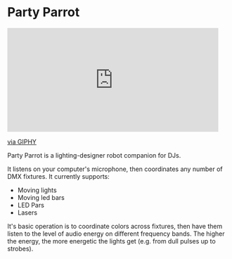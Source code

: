 # Party Parrot

<iframe src="https://giphy.com/embed/l3q2zVr6cu95nF6O4" width="480" height="236" frameBorder="0" class="giphy-embed" allowFullScreen></iframe><p><a href="https://giphy.com/gifs/producthunt-party-parrot-parrots-l3q2zVr6cu95nF6O4">via GIPHY</a></p>

Party Parrot is a lighting-designer robot companion for DJs.

It listens on your computer's microphone, then coordinates any number of DMX fixtures. It currently supports:
 - Moving lights
 - Moving led bars
 - LED Pars
 - Lasers

It's basic operation is to coordinate colors across fixtures, then have them listen to the level of audio energy on different frequency bands. The higher the energy, the more energetic the lights get (e.g. from dull pulses up to strobes).
